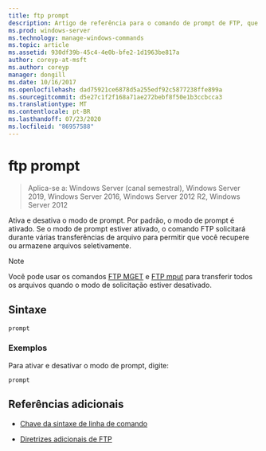 ```yaml
---
title: ftp prompt
description: Artigo de referência para o comando de prompt de FTP, que alterna para ativar e desativar o modo de prompt.
ms.prod: windows-server
ms.technology: manage-windows-commands
ms.topic: article
ms.assetid: 930df39b-45c4-4e0b-bfe2-1d1963be817a
author: coreyp-at-msft
ms.author: coreyp
manager: dongill
ms.date: 10/16/2017
ms.openlocfilehash: dad75921ce6878d5a255edf92c5877238ffe899a
ms.sourcegitcommit: d5e27c1f2f168a71ae272bebf8f50e1b3ccbcca3
ms.translationtype: MT
ms.contentlocale: pt-BR
ms.lasthandoff: 07/23/2020
ms.locfileid: "86957588"
---
```

# <a name="ftp-prompt"></a>ftp prompt

> Aplica-se a: Windows Server (canal semestral), Windows Server 2019, Windows Server 2016, Windows Server 2012 R2, Windows Server 2012

Ativa e desativa o modo de prompt. Por padrão, o modo de prompt é ativado. Se o modo de prompt estiver ativado, o comando FTP solicitará durante várias transferências de arquivo para permitir que você recupere ou armazene arquivos seletivamente.

> [!NOTE]
> Você pode usar os comandos [FTP MGET](ftp-mget.md) e [FTP mput](ftp-mput_1.md) para transferir todos os arquivos quando o modo de solicitação estiver desativado.

## <a name="syntax"></a>Sintaxe

```
prompt
```

### <a name="examples"></a>Exemplos

Para ativar e desativar o modo de prompt, digite:

```
prompt
```

## <a name="additional-references"></a>Referências adicionais

- [Chave da sintaxe de linha de comando](command-line-syntax-key.md)

- [Diretrizes adicionais de FTP](/previous-versions/orphan-topics/ws.10/cc756013(v=ws.10))
